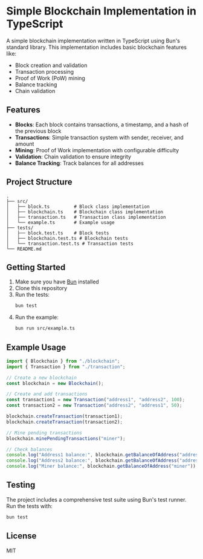 # Simple Blockchain Implementation in TypeScript

A simple blockchain implementation written in TypeScript using Bun's standard library. This implementation includes basic blockchain features like:

- Block creation and validation
- Transaction processing
- Proof of Work (PoW) mining
- Balance tracking
- Chain validation

## Features

- **Blocks**: Each block contains transactions, a timestamp, and a hash of the previous block
- **Transactions**: Simple transaction system with sender, receiver, and amount
- **Mining**: Proof of Work implementation with configurable difficulty
- **Validation**: Chain validation to ensure integrity
- **Balance Tracking**: Track balances for all addresses

## Project Structure

```
.
├── src/
│   ├── block.ts         # Block class implementation
│   ├── blockchain.ts    # Blockchain class implementation
│   ├── transaction.ts   # Transaction class implementation
│   └── example.ts       # Example usage
├── tests/
│   ├── block.test.ts    # Block tests
│   ├── blockchain.test.ts # Blockchain tests
│   └── transaction.test.ts # Transaction tests
└── README.md
```

## Getting Started

1. Make sure you have [Bun](https://bun.sh) installed
2. Clone this repository
3. Run the tests:
   ```bash
   bun test
   ```
4. Run the example:
   ```bash
   bun run src/example.ts
   ```

## Example Usage

```typescript
import { Blockchain } from "./blockchain";
import { Transaction } from "./transaction";

// Create a new blockchain
const blockchain = new Blockchain();

// Create and add transactions
const transaction1 = new Transaction("address1", "address2", 100);
const transaction2 = new Transaction("address2", "address1", 50);

blockchain.createTransaction(transaction1);
blockchain.createTransaction(transaction2);

// Mine pending transactions
blockchain.minePendingTransactions("miner");

// Check balances
console.log("Address1 balance:", blockchain.getBalanceOfAddress("address1"));
console.log("Address2 balance:", blockchain.getBalanceOfAddress("address2"));
console.log("Miner balance:", blockchain.getBalanceOfAddress("miner"));
```

## Testing

The project includes a comprehensive test suite using Bun's test runner. Run the tests with:

```bash
bun test
```

## License

MIT
